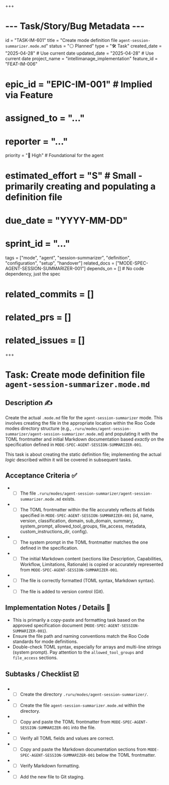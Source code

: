 +++
# --- Task/Story/Bug Metadata ---
id = "TASK-IM-601"
title = "Create mode definition file `agent-session-summarizer.mode.md`"
status = "⚪️ Planned"
type = "🛠️ Task"
created_date = "2025-04-28" # Use current date
updated_date = "2025-04-28" # Use current date
project_name = "intellimanage_implementation"
feature_id = "FEAT-IM-006"
# epic_id = "EPIC-IM-001" # Implied via Feature
# assigned_to = "..."
# reporter = "..."
priority = "🔼 High" # Foundational for the agent
# estimated_effort = "S" # Small - primarily creating and populating a definition file
# due_date = "YYYY-MM-DD"
# sprint_id = "..."
tags = ["mode", "agent", "session-summarizer", "definition", "configuration", "setup", "handover"]
related_docs = ["MODE-SPEC-AGENT-SESSION-SUMMARIZER-001"]
depends_on = [] # No code dependency, just the spec
# related_commits = []
# related_prs = []
# related_issues = []
+++

# Task: Create mode definition file `agent-session-summarizer.mode.md`

## Description ✍️

Create the actual `.mode.md` file for the `agent-session-summarizer` mode. This involves creating the file in the appropriate location within the Roo Code modes directory structure (e.g., `.ruru/modes/agent-session-summarizer/agent-session-summarizer.mode.md`) and populating it with the TOML frontmatter and initial Markdown documentation based *exactly* on the specification defined in `MODE-SPEC-AGENT-SESSION-SUMMARIZER-001`.

This task is about creating the static definition file; implementing the actual *logic* described within it will be covered in subsequent tasks.

## Acceptance Criteria ✅

*   - [ ] The file `.ruru/modes/agent-session-summarizer/agent-session-summarizer.mode.md` exists.
*   - [ ] The TOML frontmatter within the file accurately reflects all fields specified in `MODE-SPEC-AGENT-SESSION-SUMMARIZER-001` (id, name, version, classification, domain, sub_domain, summary, system_prompt, allowed_tool_groups, file_access, metadata, custom_instructions_dir, config).
*   - [ ] The system prompt in the TOML frontmatter matches the one defined in the specification.
*   - [ ] The initial Markdown content (sections like Description, Capabilities, Workflow, Limitations, Rationale) is copied or accurately represented from `MODE-SPEC-AGENT-SESSION-SUMMARIZER-001`.
*   - [ ] The file is correctly formatted (TOML syntax, Markdown syntax).
*   - [ ] The file is added to version control (Git).

## Implementation Notes / Details 📝

*   This is primarily a copy-paste and formatting task based on the approved specification document (`MODE-SPEC-AGENT-SESSION-SUMMARIZER-001`).
*   Ensure the file path and naming conventions match the Roo Code standards for mode definitions.
*   Double-check TOML syntax, especially for arrays and multi-line strings (system prompt). Pay attention to the `allowed_tool_groups` and `file_access` sections.

## Subtasks / Checklist ☑️

*   - [ ] Create the directory `.ruru/modes/agent-session-summarizer/`.
*   - [ ] Create the file `agent-session-summarizer.mode.md` within the directory.
*   - [ ] Copy and paste the TOML frontmatter from `MODE-SPEC-AGENT-SESSION-SUMMARIZER-001` into the file.
*   - [ ] Verify all TOML fields and values are correct.
*   - [ ] Copy and paste the Markdown documentation sections from `MODE-SPEC-AGENT-SESSION-SUMMARIZER-001` below the TOML frontmatter.
*   - [ ] Verify Markdown formatting.
*   - [ ] Add the new file to Git staging.